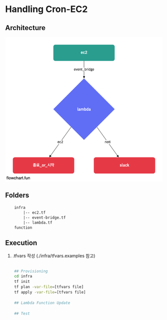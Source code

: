 # Handling Cron-EC2

## Architecture

![archi](./public/archi.png)

## Folders

```
    infra
        |-- ec2.tf
        |-- event-bridge.tf
        |-- lambda.tf
    function
```

## Execution

1. .tfvars 작성 (./infra/tfvars.examples 참고)

```sh

    ## Provisioning
    cd infra
    tf init
    tf plan -var-file=[tfvars file]
    tf apply -var-file=[tfvars file]

    ## Lambda Function Update

    ## Test
```
